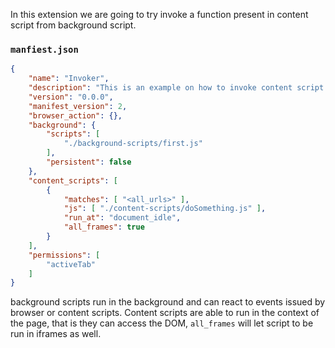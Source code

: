 In this extension we are going to try invoke a function present in content script from background script.

### `manfiest.json`
```json
{
    "name": "Invoker",
    "description": "This is an example on how to invoke content script from background script",
    "version": "0.0.0",
    "manifest_version": 2,
    "browser_action": {},
    "background": {
        "scripts": [
            "./background-scripts/first.js"
        ],
        "persistent": false
    },
    "content_scripts": [
        {
            "matches": [ "<all_urls>" ],
            "js": [ "./content-scripts/doSomething.js" ],
            "run_at": "document_idle",
            "all_frames": true
        }
    ],
    "permissions": [
        "activeTab"
    ]
}
```
background scripts run in the background and can react to events issued by browser or content scripts.
Content scripts are able to run in the context of the page, that is they can access the DOM, `all_frames` will let script to be run in iframes as well.